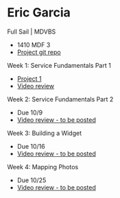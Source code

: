 # Eric Garcia

Full Sail | MDVBS

* 1410 MDF 3
* [Project git repo](https://github.com/ENG618/GarciaEric1410MDF3)

Week 1: Service Fundamentals Part 1
* [Project 1](https://github.com/ENG618/GarciaEric1410MDF3/tree/master/MediaPlayer)
* [Video review](http://youtu.be/3geaQOdYG1Y)

Week 2: Service Fundamentals Part 2
* Due 10/9
* [Video review - to be posted](http:templink)

Week 3: Building a Widget
* Due 10/16
* [Video review - to be posted](http:templink)

Week 4: Mapping Photos
* Due 10/25
* [Video review - to be posted](http:templink)
